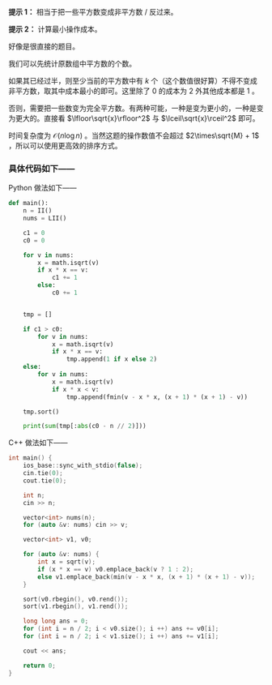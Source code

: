 **提示 1：** 相当于把一些平方数变成非平方数 / 反过来。

**提示 2：** 计算最小操作成本。

好像是很直接的题目。

我们可以先统计原数组中平方数的个数。

如果其已经过半，则至少当前的平方数中有 $k$ 个（这个数值很好算）不得不变成非平方数，取其中成本最小的即可。这里除了 $0$ 的成本为 $2$ 外其他成本都是 $1$ 。

否则，需要把一些数变为完全平方数。有两种可能，一种是变为更小的，一种是变为更大的。直接看 $\lfloor\sqrt{x}\rfloor^2$ 与 $\lceil\sqrt{x}\rceil^2$ 即可。

时间复杂度为 $\mathcal{O}(n\log n)$ 。当然这题的操作数值不会超过 $2\times\sqrt{M} + 1$ ，所以可以使用更高效的排序方式。

### 具体代码如下——

Python 做法如下——

```Python []
def main():
    n = II()
    nums = LII()

    c1 = 0
    c0 = 0

    for v in nums:
        x = math.isqrt(v)
        if x * x == v:
            c1 += 1
        else:
            c0 += 1


    tmp = []

    if c1 > c0:
        for v in nums:
            x = math.isqrt(v)
            if x * x == v:
                tmp.append(1 if x else 2)
    else:
        for v in nums:
            x = math.isqrt(v)
            if x * x < v:
                tmp.append(fmin(v - x * x, (x + 1) * (x + 1) - v))

    tmp.sort()

    print(sum(tmp[:abs(c0 - n // 2)]))
```

C++ 做法如下——

```cpp []
int main() {
    ios_base::sync_with_stdio(false);
    cin.tie(0);
    cout.tie(0);

    int n;
    cin >> n;

    vector<int> nums(n);
    for (auto &v: nums) cin >> v;

    vector<int> v1, v0;

    for (auto &v: nums) {
        int x = sqrt(v);
        if (x * x == v) v0.emplace_back(v ? 1 : 2);
        else v1.emplace_back(min(v - x * x, (x + 1) * (x + 1) - v));
    }

    sort(v0.rbegin(), v0.rend());
    sort(v1.rbegin(), v1.rend());

    long long ans = 0;
    for (int i = n / 2; i < v0.size(); i ++) ans += v0[i];
    for (int i = n / 2; i < v1.size(); i ++) ans += v1[i];

    cout << ans;

    return 0;
}
```